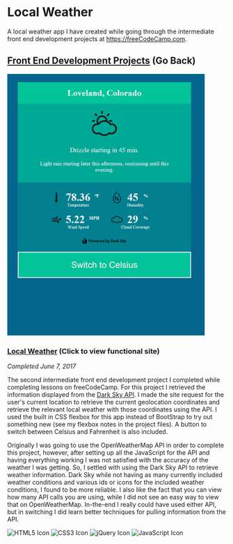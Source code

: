 # Local Weather

A local weather app I have created while going through the intermediate front end development projects at https://freeCodeCamp.com.

## [Front End Development Projects](https://github.com/Squibs/freeCodeCamp/tree/master/Front%20End%20Development%20Certification#local-weather) (Go Back)

<a href="https://squibs.github.io/local-weather/" target="_blank"><img src="img/screenshot-local-weather.png" height="600" alt="Screenshot of my local weather project / website"/></a>

### [Local Weather](https://squibs.github.io/local-weather/) (Click to view functional site)

<em>Completed June 7, 2017</em>

The second intermediate front end development project I completed while completing lessons on freeCodeCamp. For this project I retrieved the information displayed from the [Dark Sky API](https://darksky.net/dev/docs/forecast). I made the site request for the user's current location to retrieve the current geolocation coordinates and retrieve the relevant local weather with those coordinates using the API. I used the built in CSS flexbox for this app instead of BootStrap to try out something new (see my flexbox notes in the project files). A button to switch between Celsius and Fahrenheit is also included.

Originally I was going to use the OpenWeatherMap API in order to complete this project, however, after setting up all the JavaScript for the API and having everything working I was not satisfied with the accuracy of the weather I was getting. So, I settled with using the Dark Sky API to retrieve weather information. Dark Sky while not having as many currently included weather conditions and various ids or icons for the included weather conditions, I found to be more reliable. I also like the fact that you can view how many API calls you are using, while I did not see an easy way to view that on OpenWeatherMap. In-the-end I really could have used either API, but in switching I did learn better techniques for pulling information from the API.

<img src="https://cdn.rawgit.com/Squibs/Squibs.github.io/1bdd9917/img/icon-html5.svg" height="40" alt="HTML5 Icon"/>   <img src="https://cdn.rawgit.com/Squibs/Squibs.github.io/1bdd9917/img/icon-css3.svg" height="40" alt="CSS3 Icon"/>   <img src="https://cdn.rawgit.com/Squibs/Squibs.github.io/master/img/icon-jquery.svg" height="40" alt="jQuery Icon"/>   <img src="https://cdn.rawgit.com/Squibs/Squibs.github.io/master/img/icon-javascript.svg" height="40" alt="JavaScript Icon"/>